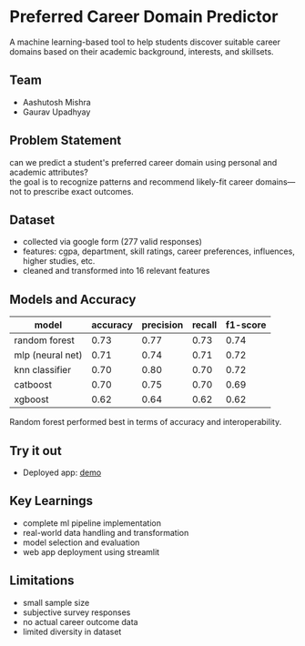 # Preferred Career Domain Predictor

A machine learning-based tool to help students discover suitable career domains based on their academic background, interests, and skillsets.

## Team
- Aashutosh Mishra
- Gaurav Upadhyay

## Problem Statement
can we predict a student's preferred career domain using personal and academic attributes?  
the goal is to recognize patterns and recommend likely-fit career domains—not to prescribe exact outcomes.

## Dataset
- collected via google form (277 valid responses)  
- features: cgpa, department, skill ratings, career preferences, influences, higher studies, etc.  
- cleaned and transformed into 16 relevant features

## Models and Accuracy
| model               | accuracy | precision | recall | f1-score |
|--------------------|----------|-----------|--------|----------|
| random forest       | 0.73     | 0.77      | 0.73   | 0.74     |
| mlp (neural net)    | 0.71     | 0.74      | 0.71   | 0.72     |
| knn classifier      | 0.70     | 0.80      | 0.70   | 0.72     |
| catboost            | 0.70     | 0.75      | 0.70   | 0.69     |
| xgboost             | 0.62     | 0.64      | 0.62   | 0.62     |

Random forest performed best in terms of accuracy and interoperability.

## Try it out
- Deployed app: [demo](https://preferredcareer.streamlit.app/)

## Key Learnings
- complete ml pipeline implementation  
- real-world data handling and transformation  
- model selection and evaluation  
- web app deployment using streamlit

## Limitations
- small sample size  
- subjective survey responses  
- no actual career outcome data  
- limited diversity in dataset

